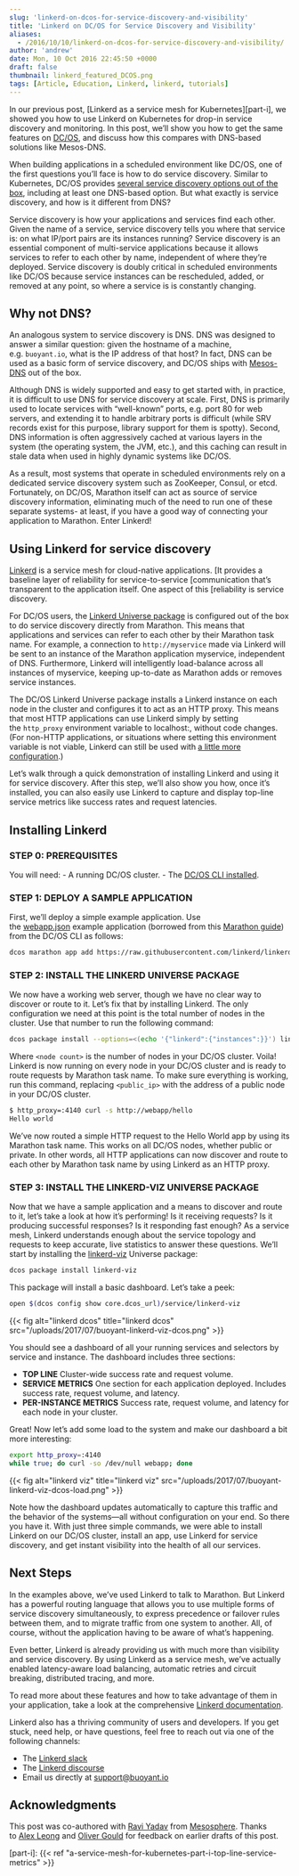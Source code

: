 ```yaml
---
slug: 'linkerd-on-dcos-for-service-discovery-and-visibility'
title: 'Linkerd on DC/OS for Service Discovery and Visibility'
aliases:
  - /2016/10/10/linkerd-on-dcos-for-service-discovery-and-visibility/
author: 'andrew'
date: Mon, 10 Oct 2016 22:45:50 +0000
draft: false
thumbnail: linkerd_featured_DCOS.png
tags: [Article, Education, Linkerd, linkerd, tutorials]
---
```


In our previous post, [Linkerd as a service mesh for Kubernetes][part-i], we showed you how to use Linkerd on Kubernetes for drop-in service discovery and monitoring. In this post, we’ll show you how to get the same features on [DC/OS](https://dcos.io/), and discuss how this compares with DNS-based solutions like Mesos-DNS.

When building applications in a scheduled environment like DC/OS, one of the first questions you’ll face is how to do service discovery. Similar to Kubernetes, DC/OS provides [several service discovery options out of the box](https://dcos.io/docs/1.8/usage/service-discovery/), including at least one DNS-based option. But what exactly is service discovery, and how is it different from DNS?

Service discovery is how your applications and services find each other. Given the name of a service, service discovery tells you where that service is: on what IP/port pairs are its instances running? Service discovery is an essential component of multi-service applications because it allows services to refer to each other by name, independent of where they’re deployed. Service discovery is doubly critical in scheduled environments like DC/OS because service instances can be rescheduled, added, or removed at any point, so where a service is is constantly changing.

## Why not DNS?

An analogous system to service discovery is DNS. DNS was designed to answer a similar question: given the hostname of a machine, e.g. `buoyant.io`, what is the IP address of that host? In fact, DNS can be used as a basic form of service discovery, and DC/OS ships with [Mesos-DNS](https://dcos.io/docs/1.8/usage/service-discovery/mesos-dns/) out of the box.

Although DNS is widely supported and easy to get started with, in practice, it is difficult to use DNS for service discovery at scale. First, DNS is primarily used to locate services with “well-known” ports, e.g. port 80 for web servers, and extending it to handle arbitrary ports is difficult (while SRV records exist for this purpose, library support for them is spotty). Second, DNS information is often aggressively cached at various layers in the system (the operating system, the JVM, etc.), and this caching can result in stale data when used in highly dynamic systems like DC/OS.

As a result, most systems that operate in scheduled environments rely on a dedicated service discovery system such as ZooKeeper, Consul, or etcd. Fortunately, on DC/OS, Marathon itself can act as source of service discovery information, eliminating much of the need to run one of these separate systems- at least, if you have a good way of connecting your application to Marathon. Enter Linkerd!

## Using Linkerd for service discovery

[Linkerd](https://linkerd.io/) is a service mesh for cloud-native applications. \[It provides a baseline layer of reliability for service-to-service \[communication that’s transparent to the application itself. One aspect of this \[reliability is service discovery.

For DC/OS users, the [Linkerd Universe package](https://github.com/mesosphere/universe/tree/version-3.x/repo/packages/L/linkerd/6) is configured out of the box to do service discovery directly from Marathon. This means that applications and services can refer to each other by their Marathon task name. For example, a connection to `http://myservice` made via Linkerd will be sent to an instance of the Marathon application myservice, independent of DNS. Furthermore, Linkerd will intelligently load-balance across all instances of myservice, keeping up-to-date as Marathon adds or removes service instances.

The DC/OS Linkerd Universe package installs a Linkerd instance on each node in the cluster and configures it to act as an HTTP proxy. This means that most HTTP applications can use Linkerd simply by setting the `http_proxy` environment variable to localhost:, without code changes. (For non-HTTP applications, or situations where setting this environment variable is not viable, Linkerd can still be used with [a little more configuration](https://linkerd.io/config/latest/linkerd/).)

Let’s walk through a quick demonstration of installing Linkerd and using it for service discovery. After this step, we’ll also show you how, once it’s installed, you can also easily use Linkerd to capture and display top-line service metrics like success rates and request latencies.

## Installing Linkerd

### STEP 0: PREREQUISITES

You will need: - A running DC/OS cluster. - The [DC/OS CLI installed](https://dcos.io/docs/1.8/usage/cli/install/).

### STEP 1: DEPLOY A SAMPLE APPLICATION

First, we’ll deploy a simple example application. Use the [webapp.json][webapp.json] example application (borrowed from this [Marathon guide](https://mesosphere.github.io/marathon/docs/native-docker.html)) from the DC/OS CLI as follows:

```bash
dcos marathon app add https://raw.githubusercontent.com/linkerd/linkerd-examples/master/dcos/webapp.json
```

### STEP 2: INSTALL THE LINKERD UNIVERSE PACKAGE

We now have a working web server, though we have no clear way to discover or route to it. Let’s fix that by installing Linkerd. The only configuration we need at this point is the total number of nodes in the cluster. Use that number to run the following command:

```bash
dcos package install --options=<(echo '{"linkerd":{"instances":}}') linkerd
```

Where `<node count>` is the number of nodes in your DC/OS cluster. Voila! Linkerd is now running on every node in your DC/OS cluster and is ready to route requests by Marathon task name. To make sure everything is working, run this command, replacing `<public_ip>` with the address of a public node in your DC/OS cluster.

```bash
$ http_proxy=:4140 curl -s http://webapp/hello
Hello world
```

We’ve now routed a simple HTTP request to the Hello World app by using its Marathon task name. This works on all DC/OS nodes, whether public or private. In other words, all HTTP applications can now discover and route to each other by Marathon task name by using Linkerd as an HTTP proxy.

### STEP 3: INSTALL THE LINKERD-VIZ UNIVERSE PACKAGE

Now that we have a sample application and a means to discover and route to it, let’s take a look at how it’s performing! Is it receiving requests? Is it producing successful responses? Is it responding fast enough? As a service mesh, Linkerd understands enough about the service topology and requests to keep accurate, live statistics to answer these questions. We’ll start by installing the [linkerd-viz](https://github.com/linkerd/linkerd-viz) Universe package:

```bash
dcos package install linkerd-viz
```

This package will install a basic dashboard. Let’s take a peek:

```bash
open $(dcos config show core.dcos_url)/service/linkerd-viz
```

{{< fig
  alt="linkerd dcos"
  title="linkerd dcos"
  src="/uploads/2017/07/buoyant-linkerd-viz-dcos.png" >}}

You should see a dashboard of all your running services and selectors by service and instance. The dashboard includes three sections:

- **TOP LINE** Cluster-wide success rate and request volume.
- **SERVICE METRICS** One section for each application deployed. Includes success rate, request volume, and latency.
- **PER-INSTANCE METRICS** Success rate, request volume, and latency for each node in your cluster.

Great! Now let’s add some load to the system and make our dashboard a bit more interesting:

```bash
export http_proxy=:4140
while true; do curl -so /dev/null webapp; done
```

{{< fig
  alt="linkerd viz"
  title="linkerd viz"
  src="/uploads/2017/07/buoyant-linkerd-viz-dcos-load.png" >}}

Note how the dashboard updates automatically to capture this traffic and the behavior of the systems—all without configuration on your end. So there you have it. With just three simple commands, we were able to install Linkerd on our DC/OS cluster, install an app, use Linkerd for service discovery, and get instant visibility into the health of all our services.

## Next Steps

In the examples above, we’ve used Linkerd to talk to Marathon. But Linkerd has a powerful routing language that allows you to use multiple forms of service discovery simultaneously, to express precedence or failover rules between them, and to migrate traffic from one system to another. All, of course, without the application having to be aware of what’s happening.

Even better, Linkerd is already providing us with much more than visibility and service discovery. By using Linkerd as a service mesh, we’ve actually enabled latency-aware load balancing, automatic retries and circuit breaking, distributed tracing, and more.

To read more about these features and how to take advantage of them in your application, take a look at the comprehensive [Linkerd documentation](https://linkerd.io/documentation/).

Linkerd also has a thriving community of users and developers. If you get stuck, need help, or have questions, feel free to reach out via one of the following channels:

- The [Linkerd slack](http://slack.linkerd.io/)
- The [Linkerd discourse](https://discourse.linkerd.io/)
- Email us directly at support@buoyant.io

## Acknowledgments

This post was co-authored with [Ravi Yadav](https://twitter.com/RaaveYadav) from [Mesosphere](https://mesosphere.com/). Thanks to [Alex Leong](https://twitter.com/adlleong) and [Oliver Gould](https://twitter.com/olix0r) for feedback on earlier drafts of this post.

[webapp.json]: https://raw.githubusercontent.com/linkerd/linkerd-examples/master/dcos/webapp.json

[part-i]: {{< ref "a-service-mesh-for-kubernetes-part-i-top-line-service-metrics" >}}
